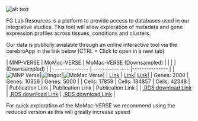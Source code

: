 

![alt text](https://i.imgur.com/yoRXYVA.png)

FG Lab Resources is a platform to provide access to databases used in our integrative studies. 
This tool will allow exploration of metadata and gene expression profiles across tissues, conditions and clusters.

Our data is publicily avialable through an online interactive tool via the cerebroApp in the link below (CTRL + Click to open in a new tab)


| MNP-VERSE | MoMac-VERSE | MoMac-VERSE (Downsampled) |
| |  | (Downsampled) |
| --------------- | --------------- |--------------- |
| ![MNP Verse](https://i.imgur.com/L1sYSWH.png)|![Imgur](https://i.imgur.com/3sVf39r.png)|![MoMac Verse](https://i.imgur.com/3sVf39r.png)|
| [Link](http://macroverse.gustaveroussy.fr:8080/) | [Link](http://macroverse.gustaveroussy.fr:8081/)| [Link](http://macroverse.gustaveroussy.fr:8082/)|
| Genes: 2000  | Genes: 10356 | Genes: 5000 |
| Cells: 17859 | Cells: 134857 | Cells: 42348 |
| Publication Link | Publication Link | Publication Link |
| [.RDS download Link]() | [.RDS download Link](https://mega.nz/file/79QVDQwQ#KRfxnSxMq578Rlbd7yL5DXUqU-J8tY-3nz6n_lX-Ov8) | [.RDS download Link](https://mega.nz/file/vtJDTQgT#lsm_KnkLzHHYBJYTajv6hCCKcicJyGdVWxg6Oxl3sPA) |

For quick exploration of the MoMac-VERSE we recommend using the reduced version as this will greatly increase speed
